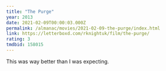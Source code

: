```yaml
---
title: "The Purge"
year: 2013
date: 2021-02-09T00:00:03.000Z
permalink: /almanac/movies/2021-02-09-the-purge/index.html
link: https://letterboxd.com/rknightuk/film/the-purge/
rating: 3
tmdbid: 158015
---
```


This was way better than I was expecting.